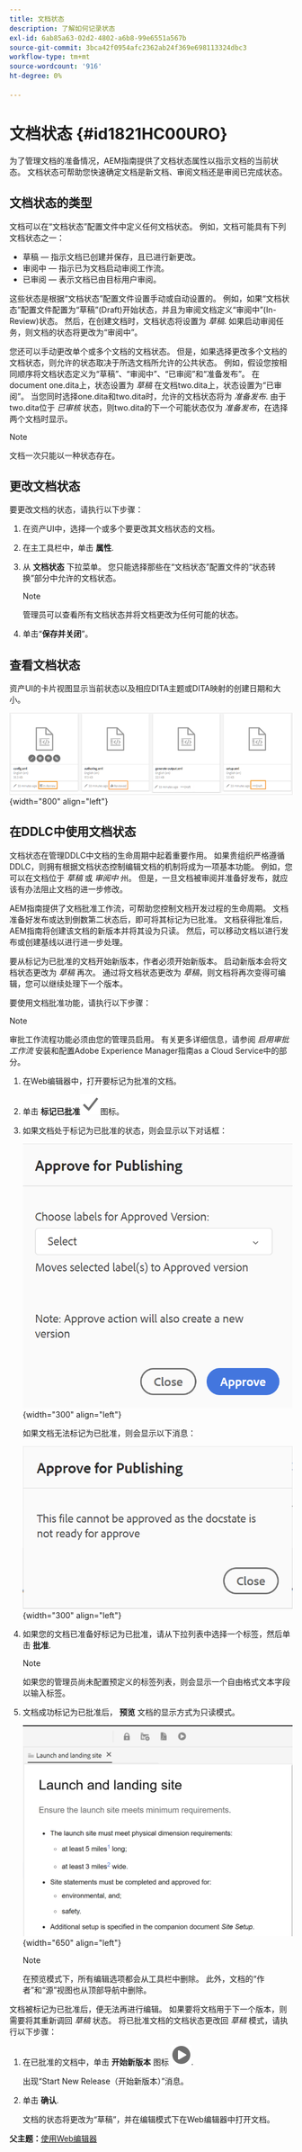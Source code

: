 ```yaml
---
title: 文档状态
description: 了解如何记录状态
exl-id: 6ab85a63-02d2-4802-a6b8-99e6551a567b
source-git-commit: 3bca42f0954afc2362ab24f369e698113324dbc3
workflow-type: tm+mt
source-wordcount: '916'
ht-degree: 0%

---
```


# 文档状态 {#id1821HC00URO}

为了管理文档的准备情况，AEM指南提供了文档状态属性以指示文档的当前状态。 文档状态可帮助您快速确定文档是新文档、审阅文档还是审阅已完成状态。

## 文档状态的类型

文档可以在“文档状态”配置文件中定义任何文档状态。 例如，文档可能具有下列文档状态之一：

- 草稿 — 指示文档已创建并保存，且已进行新更改。
- 审阅中 — 指示已为文档启动审阅工作流。
- 已审阅 — 表示文档已由目标用户审阅。

这些状态是根据“文档状态”配置文件设置手动或自动设置的。 例如，如果“文档状态”配置文件配置为“草稿”(Draft)开始状态，并且为审阅文档定义“审阅中”(In-Review)状态。 然后，在创建文档时，文档状态将设置为 *草稿*. 如果启动审阅任务，则文档的状态将更改为“审阅中”。

您还可以手动更改单个或多个文档的文档状态。 但是，如果选择更改多个文档的文档状态，则允许的状态取决于所选文档所允许的公共状态。 例如，假设您按相同顺序将文档状态定义为“草稿”、“审阅中”、“已审阅”和“准备发布”。 在document one.dita上，状态设置为 *草稿* 在文档two.dita上，状态设置为“已审阅”。 当您同时选择one.dita和two.dita时，允许的文档状态将为 *准备发布*. 由于two.dita位于 *已审核* 状态，则two.dita的下一个可能状态仅为 *准备发布*，在选择两个文档时显示。

>[!NOTE]
>
> 文档一次只能以一种状态存在。

## 更改文档状态

要更改文档的状态，请执行以下步骤：

1. 在资产UI中，选择一个或多个要更改其文档状态的文档。
1. 在主工具栏中，单击 **属性**.
1. 从 **文档状态** 下拉菜单。 您只能选择那些在“文档状态”配置文件的“状态转换”部分中允许的文档状态。

   >[!NOTE]
   >
   >管理员可以查看所有文档状态并将文档更改为任何可能的状态。

1. 单击“**保存并关闭**”。

## 查看文档状态

资产UI的卡片视图显示当前状态以及相应DITA主题或DITA映射的创建日期和大小。

![](images/document_state.png){width="800" align="left"}

## 在DDLC中使用文档状态

文档状态在管理DDLC中文档的生命周期中起着重要作用。 如果贵组织严格遵循DDLC，则拥有根据文档状态控制编辑文档的机制将成为一项基本功能。 例如，您可以在文档位于 *草稿* 或 *审阅中* 州。 但是，一旦文档被审阅并准备好发布，就应该有办法阻止文档的进一步修改。

AEM指南提供了文档批准工作流，可帮助您控制文档开发过程的生命周期。 文档准备好发布或达到倒数第二状态后，即可将其标记为已批准。 文档获得批准后，AEM指南将创建该文档的新版本并将其设为只读。 然后，可以移动文档以进行发布或创建基线以进行进一步处理。

要从标记为已批准的文档开始新版本，作者必须开始新版本。 启动新版本会将文档状态更改为 *草稿* 再次。 通过将文档状态更改为 *草稿*，则文档将再次变得可编辑，您可以继续处理下一个版本。

要使用文档批准功能，请执行以下步骤：

>[!NOTE]
>
> 审批工作流程功能必须由您的管理员启用。 有关更多详细信息，请参阅 *启用审批工作流* 安装和配置Adobe Experience Manager指南as a Cloud Service中的部分。

1. 在Web编辑器中，打开要标记为批准的文档。

1. 单击 **标记已批准**![](images/mark_approve_icon.svg)&#x200B;图标。

1. 如果文档处于标记为已批准的状态，则会显示以下对话框：

   ![](images/mark-approved-correct-state.png){width="300" align="left"}

   如果文档无法标记为已批准，则会显示以下消息：

   ![](images/mark-approved-incorrect-state.png){width="300" align="left"}

1. 如果您的文档已准备好标记为已批准，请从下拉列表中选择一个标签，然后单击 **批准**.

   >[!NOTE]
   >
   > 如果您的管理员尚未配置预定义的标签列表，则会显示一个自由格式文本字段以输入标签。

1. 文档成功标记为已批准后， **预览** 文档的显示方式为只读模式。

   ![](images/approved-doc-read-only.png){width="650" align="left"}

   >[!NOTE]
   >
   > 在预览模式下，所有编辑选项都会从工具栏中删除。 此外，文档的“作者”和“源”视图也从顶部导航中删除。


文档被标记为已批准后，便无法再进行编辑。 如果要将文档用于下一个版本，则需要将其重新调回 *草稿* 状态。 将已批准文档的文档状态更改回 *草稿* 模式，请执行以下步骤：

1. 在已批准的文档中，单击 **开始新版本** 图标 ![](images/approved-restart-draft-mode-icon.svg).

   出现“Start New Release（开始新版本）”消息。

1. 单击 **确认**.

   文档的状态将更改为“草稿”，并在编辑模式下在Web编辑器中打开文档。


**父主题：**[&#x200B;使用Web编辑器](web-editor.md)
